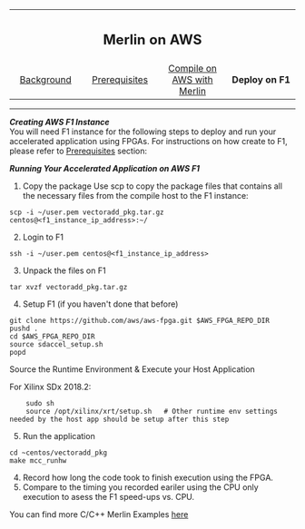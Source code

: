<table style="width:100%">
  <tr>
    <th width="100%" colspan="6"><h2>Merlin on AWS</h2></th>
  </tr>
  <tr>
    <td width="20%" align="center"><a href="README.md">Background</a></td>
    <td width="20%" align="center"><a href="PREREQUISITES.md">Prerequisites</a></td> 
    <td width="20%" align="center"><a href="COMPILE.md">Compile on AWS with Merlin</a></td> 
    <td width="20%" align="center"><b>Deploy on F1</b></td>
  </tr>
</table>

------------------------------------
***Creating AWS F1 Instance***<br>
You will need F1 instance for the following steps to deploy and run your accelerated application using FPGAs. For instructions on how create to F1, please refer to <a href="PREREQUISITES.md">Prerequisites</a> section: 

***Running Your Accelerated Application on AWS F1***<br>
1. Copy the package 
Use scp to copy the package files that contains all the necessary files from the compile host to the F1 instance:
```
scp -i ~/user.pem vectoradd_pkg.tar.gz centos@<f1_instance_ip_address>:~/
```
2. Login to  F1

```
ssh -i ~/user.pem centos@<f1_instance_ip_address>
```
3. Unpack the files on F1
```
tar xvzf vectoradd_pkg.tar.gz
```

4. Setup F1 (if you haven't done that before)
```
git clone https://github.com/aws/aws-fpga.git $AWS_FPGA_REPO_DIR
pushd .
cd $AWS_FPGA_REPO_DIR 
source sdaccel_setup.sh
popd
```
Source the Runtime Environment & Execute your Host Application


For Xilinx SDx 2018.2:
```
    sudo sh
    source /opt/xilinx/xrt/setup.sh   # Other runtime env settings needed by the host app should be setup after this step

```
5. Run the application 
```
cd ~centos/vectoradd_pkg
make mcc_runhw
```
4. Record how long the code took to finish execution using the FPGA.
5. Compare to the timing you recorded eariler using the CPU only execution to asess the F1 speed-ups vs. CPU.

You can find more C/C++ Merlin Examples <a href="../../Examples/README.md">here </a>
